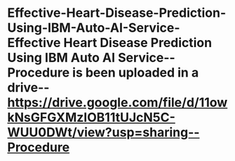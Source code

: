 # Effective-Heart-Disease-Prediction-Using-IBM-Auto-AI-Service-Effective Heart Disease Prediction Using IBM Auto AI Service--Procedure is been uploaded in a drive--  https://drive.google.com/file/d/11owkNsGFGXMzIOB11tUJcN5C-WUU0DWt/view?usp=sharing--Procedure
